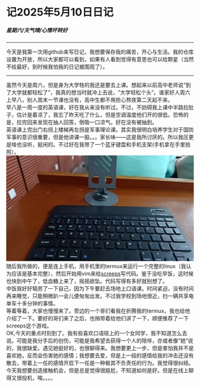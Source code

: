 # 记2025年5月10日日记
##### 星期六/天气晴/心情坏转好

***
今天是我第一次用github来写日记，我想要保存我的痛苦，开心与生活。我的仓库设置为开放，所以大家都可以看到，如果有人看到觉得有意思也可以给颗星（当然不给最好，到时候我怕我的日记被围观了）。  

---
虽然今天是周六，但是身为大学牲的我还是要去上课。想起来以前高中老师说“到了大学就都轻松了”，我真的想当时就冲上去说，“大学轻松个头”。谁家好人周六上早八，别人周末一节课也没有，高中生都不用担心熬夜第二天起不来。  
早八是一周一度的英语课，好在我从来没有听过。不过，不妨碍我上课中半路拉肚子，估计是着凉了，我忘了昨天吃了什么，但是空调温度他们开的很低。恐怖的是，拉完回来发现在抽人回答，倒吸一口凉气。好在没有被抽到。  
英语课上完出门右拐上楼梯再左拐是军事理论课。其实我很明白培养学生对于国防军事的意识很重要，但是他讲课一股。。。家长味——这是我所讨厌的。所以我压更是啥也没听，挺闲的。不过好在我带了一个蓝牙键盘和手机支架(手机拿在手里拍照）。  
![](https://raw.githubusercontent.com/LongelyJidao/Picture/main/keyboard.jpg)  
随后我所做的，便是连上手机，用手机里的termux来运行一个完整的linux（我认为应该是基本完整），然后开始用vim来给[screeps](screeps.com)写代码。鉴于没吃早饭，这时候也快到中午了，低血糖上来了，摇摇欲坠。代码写得有多好就别想了。  
中饭我好好犒劳了一下自己，因为下午要赶去场地上口语课。时间紧迫，没有时间再来睡觉，只能稍微趴一会儿便匆匆出发。不过我学校到场地很近，扫一辆共享电单车十多分钟的事情。  
等着等着，大家也慢慢来了。旁边的一个哥们看我在折腾我的termux，我也给他介绍了一下。要好的哥们来了之后，也捎带着给他们讲了一下，顺便推荐了一下screeps这个游戏。  
OK,今天的重点时刻到了。我有些喜欢口语班上的一个女同学，我不知道怎么去说。可能是我分手后的创伤，可能是我希望去获得一个人的陪伴，亦或者像”她“说的，我很缺爱。遇见她挺好的，也很聊得来。我想要更上一步，但是害怕我并不是喜欢她，反而会伤害她的感情；我想要去爱，但是上一段的感情给我的冲击还没有散去，带着上一任的感情开启下一任是一种极其不负责任的行为。我觉得很纠结。  
今天我想要创造接触机会，但是总是觉得很尴尬，不知道如何是好。但是在线上聊得又很投机，唉。。。。
